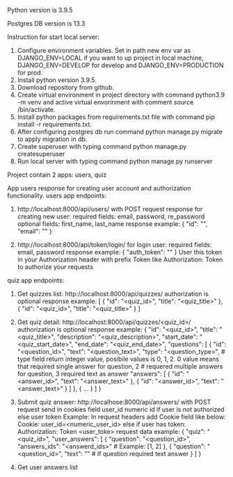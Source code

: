 Python version is 3.9.5

Postgres DB version is 13.3

Instruction for start local server:
1. Configure environment variables. Set in path new env var as DJANGO_ENV=LOCAL if you want to up project in local machine, DJANGO_ENV=DEVELOP for develop and DJANGO_ENV=PRODUCTION for prod.
2. Install python version 3.9.5.
3. Download repository from github.
4. Create virtual environment in project directory with command python3.9 -m venv <directory name> and active virtual envorinment with comment source <directory name>/bin/activate.
5. Install python packages from requirements.txt file with command pip install -r requirements.txt.
6. After configuring postgres db run command python manage.py migrate to apply migration in db.
7. Create superuser with typing command python manage.py createsuperuser
8. Run local server with typing command python manage.py runserver

Project contain 2 apps: users, quiz

App users response for creating user account and authorization functionality.
users app endpoints:
  1. http://localhost:8000/api/users/ with POST request response for creating new user:
    required fields: email, password, re_password
    optional fields: first_name, last_name
    response example:
        {
          "id": "<your id number>",
          "email": "<your email>"
        }
  
  2. http://localhost:8000/api/token/login/ for login user:
    required fields: email, password
    response example: 
      {
        "auth_token": "<your token>"
      }
    User this token in your Authorization header with prefix Token like Authorization: Token <your token> to authorize your requests
 
quiz app endpoints:
  1. Get quizzes list:
    http://localhost:8000/api/quizzes/
    authorization is optional
    response example:
      [
        {
          "id": "<quiz_id>",
          "title": "<quiz_title>"
        },
        {
          "id": "<quiz_id>",
          "title": "<quiz_title>"
        }
      ]
  
  2. Get quiz detail:
    http://localhost:8000/api/quizzes/<quiz_id>/
    authorization is optional
    response example:
      {
        "id": "<quiz_id>",
        "title": "<quiz_title>",
        "description": "<quiz_description>",
        "start_date": "<quiz_start_date>",
        "end_date": "<quiz_end_date>",
        "questions": [
          {
            "id": "<question_id>",
            "text": "<question_text>",
            "type": "<question_type>", # type field return integer value, posibile values is 0, 1, 2. 0 value means that required single answer for question, 2                                            # requered multiple answers for question, 3 required text as answer
            "answers": [
              {
                "id": "<answer_id>",
                "text": "<answer_text>"
              },
              {
                "id": "<answer_id>",
                "text": "<answer_text>"
              }
            ]
          },
          {
            ...
          }
        ]
      }
  
  3. Submit quiz answer:
    http://localhose:8000/api/answers/ with POST request
    send in cookies field user_id numeric id if user is not authorized else user token
    Example: In request headers add Cookie field like below:
      Cookie: user_id=<numeric_user_id>
    else if user has token:
      Authorization: Token <user_toke>
    request data example:
    {
      "quiz": "<quiz_id>",
      "user_answers": [
        {
          "question": "<question_id>",
          "answers_ids": "<answerd_ids>" # Example: [1, 2]
        },
        {
          "question": "<question_id>",
          "text": "<user answer text>" # If question required text answer
        }
      ]
    }
  
  4. Get user answers list

